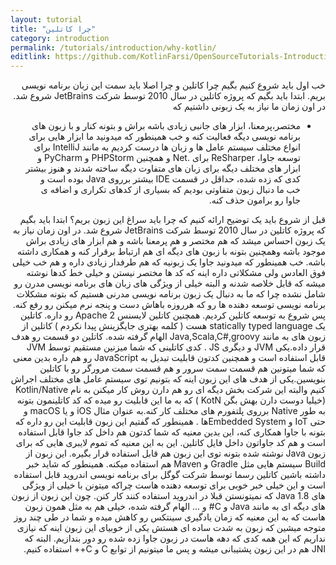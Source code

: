 ```yaml
---
layout: tutorial
title: "چرا کاتلین"
category: introduction
permalink: /tutorials/introduction/why-kotlin/
editlink: https://github.com/KotlinFarsi/OpenSourceTutorials-Introduction/edit/master/src/why-kotlin/README.md
---
```



<div dir="rtl" markdown="1">



خب اول باید شروع کنیم بگیم چرا کاتلین و چرا اصلا باید سمت این زبان برنامه نویسی بریم.
ابتدا باید بگیم که پروژه کاتلین در سال 2010 توسط شرکت JetBrains شروع شد. در اون زمان ما نیاز به یک زبونی داشتیم که 
-	مختصر،پرمعنا، ابزار های جانبی زیادی باشه براش و بتونه کنار و با زبون های برنامه نویسی دیگه فعالیت کنه
و خب همینطور که میدونید ما ابزار هایی برای انواع مختلف سیستم عامل ها و زبان ها درست کردیم به مانند IntelliJ برای توسعه جاوا، ReSharper برای .Net و همچنین PHPStorm و PyCharm و ابزار های مختلف دیگه برای زبان های متفاوت دیگه ساخته شدند و هنوز بیشتر کدی که زده شده، حداقل در قسمت IDE بیشتر برروی Java بوده است و خب ما دنبال زبون متفاوتی بودیم که بسیاری از کدهای تکراری و اضافه ی جاوا رو برامون حذف کنه.


قبل از شروع باید یک توضیح ارائه کنیم که چرا باید سراغ این زبون بریم؟
ابتدا باید بگیم که پروژه کاتلین در سال 2010 توسط شرکت JetBrains شروع شد. در اون زمان نیاز به یک زبون احساس میشد که هم مختصر و هم پرمعنا باشه و هم ابزار های زیادی براش موجود باشه وهمچنین بتونه با زبون های دیگه ای هم ارتباط برقرار کنه و همکاری داشته باشه.
خب همینطور که میدونید جاوا یک زبونیه که هم طرفدار زیادی داره و هم خب خیلی فوق العادس ولی مشکلاتی داره اینه که کد ها مختصر نیستن و خیلی خط کدها نوشته میشه که قابل خلاصه شدنه و البته خیلی از ویژگی های زبان های برنامه نویسی مدرن رو شامل نشده چرا که ما به دنبال یک زبون برنامه نویسی مدرنی هستیم که بتونه مشکلات برنامه نویسی توسعه دهنده ها رو که هرروزه باهاش دست و پنجه نرم میکنن رو رفع کنه. پس شروع به توسعه کاتلین کردیم. همچنین کاتلین لایسنس Apache 2 رو داره.
کاتلین یک statically typed language هست ( کلمه بهتری جایگزینش پیدا نکردم )
کاتلین از زبون های به مانند Java,Scala,C#,groovy الهام گرفته شده.
کاتلین دو قسمت رو هدف قرار داده.یکی JVM و دیگری JS . کدی کاتلینی که شما میزنین مستقیم توسط JVM قابل استفاده است و همچنین کدتون قابلیت تبدیل به JavaScript رو هم داره بدین معنی که شما میتونین هم قسمت سمت سرور و هم قسمت سمت مرورگر رو با کاتلین بنویسین.یکی از هدف های این زبون اینه که بتونیم توی سیستم عامل های مختلف اجراش کنیم والبته این شرکت بخش دیگه ای رو هم دارن روش کار میکنن به نام Kotlin/Native (خیلیا دوست دارن بهش بگن KotN ) که به ما این قابلیت رو میده که کد کاتلینمون بتونه به طور Native برروی پلتفورم های مختلف کار کنه.به عنوان مثال iOS و یا macOS و حتی IoT و Embedded Systemها .
همینطور که گفتیم این زبون قابلیت این رو داره که بتونه با جاوا همکاری کنه، این بدین معنیه که شما کدتون هم داخل کد جاوا قابل استفاده است و هم کد جاواتون داخل فایل کاتلین. این به این معنیه که تموم لایبری هایی که برای زبون Java نوشته شده بتونه توی این زبون هم قابل استفاده قرار بگیره. این زبون از Build سیستم هایی مثل Gradle و Maven هم استفاده میکنه.
همینطور که شاید خبر داشته باشین کاتلین رسما توسط شرکت گوگل برای برنامه نویسی اندروید قابل استفاده است و این خیلی خبر خوبی برای توسعه دهنده هاست چراکه میتونن با خیلی از ویژگی های Java 1.8 که نمیتونستن قبلا در اندروید استفاده کنند کار کنن.
چون این زبون از زبون های دیگه ای به مانند Java و C# و ... الهام گرفته شده، خیلی هم به مثل همون زبون هاست که به این معنیه که زمان یادگیری سینتکس رو کاهش میده و شما در طی چند روز متوجه میشین که زبون به شدت ساده ای هستش
یکی از خوبیای این زبون اینه که نیازی نداریم که این همه کدی که دهه هاست در زبون جاوا زده شده رو دور بندازیم. البته که JNI هم در این زبون پشتیبانی میشه و پس ما میتونیم از توابع C و C++ استفاده کنیم.
